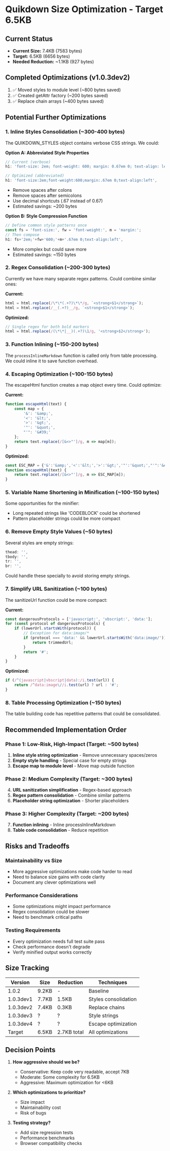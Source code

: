 # Quikdown Size Optimization - Target 6.5KB

## Current Status
- **Current Size:** 7.4KB (7583 bytes)
- **Target:** 6.5KB (6656 bytes)
- **Needed Reduction:** ~1.1KB (927 bytes)

## Completed Optimizations (v1.0.3dev2)
1. ✅ Moved styles to module level (~800 bytes saved)
2. ✅ Created getAttr factory (~200 bytes saved)
3. ✅ Replace chain arrays (~400 bytes saved)

## Potential Further Optimizations

### 1. Inline Styles Consolidation (~300-400 bytes)
The QUIKDOWN_STYLES object contains verbose CSS strings. We could:

**Option A: Abbreviated Style Properties**
```javascript
// Current (verbose)
h1: 'font-size: 2em; font-weight: 600; margin: 0.67em 0; text-align: left',

// Optimized (abbreviated)
h1: 'font-size:2em;font-weight:600;margin:.67em 0;text-align:left',
```
- Remove spaces after colons
- Remove spaces after semicolons
- Use decimal shortcuts (.67 instead of 0.67)
- Estimated savings: ~200 bytes

**Option B: Style Compression Function**
```javascript
// Define common style patterns once
const fs = 'font-size:', fw = 'font-weight:', m = 'margin:';
// Then compose
h1: fs+'2em;'+fw+'600;'+m+'.67em 0;text-align:left',
```
- More complex but could save more
- Estimated savings: ~150 bytes

### 2. Regex Consolidation (~200-300 bytes)
Currently we have many separate regex patterns. Could combine similar ones:

**Current:**
```javascript
html = html.replace(/\*\*(.+?)\*\*/g, `<strong>$1</strong>`);
html = html.replace(/__(.+?)__/g, `<strong>$1</strong>`);
```

**Optimized:**
```javascript
// Single regex for both bold markers
html = html.replace(/(\*\*|__)(.+?)\1/g, '<strong>$2</strong>');
```

### 3. Function Inlining (~150-200 bytes)
The `processInlineMarkdown` function is called only from table processing. 
We could inline it to save function overhead.

### 4. Escaping Optimization (~100-150 bytes)
The escapeHtml function creates a map object every time. Could optimize:

**Current:**
```javascript
function escapeHtml(text) {
    const map = {
        '&': '&amp;',
        '<': '&lt;',
        '>': '&gt;',
        '"': '&quot;',
        "'": '&#39;'
    };
    return text.replace(/[&<>"']/g, m => map[m]);
}
```

**Optimized:**
```javascript
const ESC_MAP = {'&':'&amp;','<':'&lt;','>':'&gt;','"':'&quot;',"'":'&#39;'};
function escapeHtml(text) {
    return text.replace(/[&<>"']/g, m => ESC_MAP[m]);
}
```

### 5. Variable Name Shortening in Minification (~100-150 bytes)
Some opportunities for the minifier:
- Long repeated strings like 'CODEBLOCK' could be shortened
- Pattern placeholder strings could be more compact

### 6. Remove Empty Style Values (~50 bytes)
Several styles are empty strings:
```javascript
thead: '',
tbody: '',
tr: '',
br: '',
```
Could handle these specially to avoid storing empty strings.

### 7. Simplify URL Sanitization (~100 bytes)
The sanitizeUrl function could be more compact:

**Current:**
```javascript
const dangerousProtocols = ['javascript:', 'vbscript:', 'data:'];
for (const protocol of dangerousProtocols) {
    if (lowerUrl.startsWith(protocol)) {
        // Exception for data:image/*
        if (protocol === 'data:' && lowerUrl.startsWith('data:image/')) {
            return trimmedUrl;
        }
        return '#';
    }
}
```

**Optimized:**
```javascript
if (/^(javascript|vbscript|data):/i.test(url)) {
    return /^data:image\//i.test(url) ? url : '#';
}
```

### 8. Table Processing Optimization (~150 bytes)
The table building code has repetitive patterns that could be consolidated.

## Recommended Implementation Order

### Phase 1: Low-Risk, High-Impact (Target: ~500 bytes)
1. **Inline style string optimization** - Remove unnecessary spaces/zeros
2. **Empty style handling** - Special case for empty strings
3. **Escape map to module level** - Move map outside function

### Phase 2: Medium Complexity (Target: ~300 bytes)
4. **URL sanitization simplification** - Regex-based approach
5. **Regex pattern consolidation** - Combine similar patterns
6. **Placeholder string optimization** - Shorter placeholders

### Phase 3: Higher Complexity (Target: ~200 bytes)
7. **Function inlining** - Inline processInlineMarkdown
8. **Table code consolidation** - Reduce repetition

## Risks and Tradeoffs

### Maintainability vs Size
- More aggressive optimizations make code harder to read
- Need to balance size gains with code clarity
- Document any clever optimizations well

### Performance Considerations
- Some optimizations might impact performance
- Regex consolidation could be slower
- Need to benchmark critical paths

### Testing Requirements
- Every optimization needs full test suite pass
- Check performance doesn't degrade
- Verify minified output works correctly

## Size Tracking

| Version | Size | Reduction | Techniques |
|---------|------|-----------|------------|
| 1.0.2   | 9.2KB | - | Baseline |
| 1.0.3dev1 | 7.7KB | 1.5KB | Styles consolidation |
| 1.0.3dev2 | 7.4KB | 0.3KB | Replace chains |
| 1.0.3dev3 | ? | ? | Style strings |
| 1.0.3dev4 | ? | ? | Escape optimization |
| Target | 6.5KB | 2.7KB total | All optimizations |

## Decision Points

1. **How aggressive should we be?**
   - Conservative: Keep code very readable, accept 7KB
   - Moderate: Some complexity for 6.5KB
   - Aggressive: Maximum optimization for <6KB

2. **Which optimizations to prioritize?**
   - Size impact
   - Maintainability cost
   - Risk of bugs

3. **Testing strategy?**
   - Add size regression tests
   - Performance benchmarks
   - Browser compatibility checks